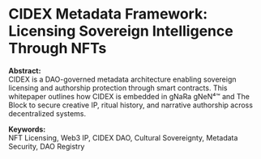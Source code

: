 # CIDEX Metadata Framework: Licensing Sovereign Intelligence Through NFTs

**Abstract:**  
CIDEX is a DAO-governed metadata architecture enabling sovereign licensing and authorship protection through smart contracts. This whitepaper outlines how CIDEX is embedded in gNaRa gNeN⁴™ and The Block to secure creative IP, ritual history, and narrative authorship across decentralized systems.

**Keywords:**  
NFT Licensing, Web3 IP, CIDEX DAO, Cultural Sovereignty, Metadata Security, DAO Registry